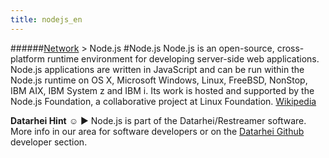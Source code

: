 ```yaml
---
title: nodejs_en
---
```

######[Network](/restreamer/wiki/networktechnology_en.html) > Node.js
#Node.js
Node.js is an open-source, cross-platform runtime environment for developing server-side web applications. Node.js applications are written in JavaScript and can be run within the Node.js runtime on OS X, Microsoft Windows, Linux, FreeBSD, NonStop, IBM AIX, IBM System z and IBM i. Its work is hosted and supported by the Node.js Foundation, a collaborative project at Linux Foundation. <a href="https://en.wikipedia.org/wiki/Node.js" target="_blank">Wikipedia</a>  

**Datarhei Hint** ☺ ► Node.js is part of the Datarhei/Restreamer software. More info in our area for software developers or on the [Datarhei Github](https://github.com/datarhei/restreamer/) developer section.
